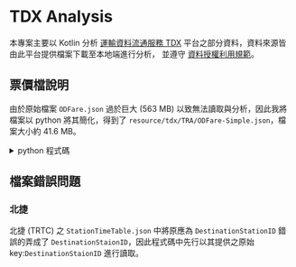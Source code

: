 # TDX Analysis

本專案主要以 Kotlin 分析 [運輸資料流通服務 TDX](https://tdx.transportdata.tw/) 平台之部分資料，資料來源皆由此平台提供檔案下載至本地端進行分析，
並遵守 [資料授權利用規範](https://tdx.transportdata.tw/term)。

## 票價檔說明

由於原始檔案 `ODFare.json` 過於巨大 (563 MB) 以致無法讀取與分析，因此我將檔案以 python 將其簡化，得到了 `resource/tdx/TRA/ODFare-Simple.json`，檔案大小約 41.6 MB。

<details>
  <summary>python 程式碼</summary>

```python
import json
from itertools import groupby

od_fares = json.load(open("ODFare.json", encoding="utf-8"))["ODFares"]

# optimize original json
lst = []
for odf in od_fares:
  lst.append({
    "originID": odf["OriginStationID"],
    "destID": odf["DestinationStationID"],
    "trainType": odf["TrainType"],
    "dist": odf["TravelDistance"],
    "price": odf["Fares"][0]["Price"],
  })

# grouping to filter valuable data
result = [min(group, key=lambda x: x["price"]) for group in grouped_data.values()]
grouped_data = {key: list(group) for key, group in groupby(lst, key=lambda x: (x["originID"], x["destID"], x["trainType"]))}

# write to file
with open("ODFare-Simple.json", 'w') as json_file:
  json.dump(result, json_file)
```

</details>

## 檔案錯誤問題

### 北捷
北捷 (TRTC) 之 `StationTimeTable.json` 中將原應為 `DestinationStationID` 錯誤的弄成了 `DestinationStaionID`，因此程式碼中先行以其提供之原始 key:`DestinationStaionID` 進行讀取。
